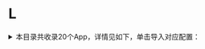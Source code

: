 # L
<details>
<summary>
本目录共收录20个App，详情见如下，单击导入对应配置：
</summary>

 自动导入功能依赖 [【神机模块】](https://raw.githubusercontent.com/zirawell/R-Store/main/Rule/Surge/Redirect/DivineEngine.sgmodule)
- [line](https://surge.app/install-module?url=https%3A%2F%2Fraw.githubusercontent.com%2Fzirawell%2FR-Store%2Fmain%2FRule%2FSurge%2FAdblock%2FApp%2FL%2Fline%2Fline.sgmodule)
- [两步路](https://surge.app/install-module?url=https%3A%2F%2Fraw.githubusercontent.com%2Fzirawell%2FR-Store%2Fmain%2FRule%2FSurge%2FAdblock%2FApp%2FL%2F%E4%B8%A4%E6%AD%A5%E8%B7%AF%2F2bulu.sgmodule)
- [乐刷商家版](https://surge.app/install-module?url=https%3A%2F%2Fraw.githubusercontent.com%2Fzirawell%2FR-Store%2Fmain%2FRule%2FSurge%2FAdblock%2FApp%2FL%2F%E4%B9%90%E5%88%B7%E5%95%86%E5%AE%B6%E7%89%88%2Fleshua.sgmodule)
- [乐刻运动](https://surge.app/install-module?url=https%3A%2F%2Fraw.githubusercontent.com%2Fzirawell%2FR-Store%2Fmain%2FRule%2FSurge%2FAdblock%2FApp%2FL%2F%E4%B9%90%E5%88%BB%E8%BF%90%E5%8A%A8%2Fleoao.sgmodule)
- [乐播投屏](https://surge.app/install-module?url=https%3A%2F%2Fraw.githubusercontent.com%2Fzirawell%2FR-Store%2Fmain%2FRule%2FSurge%2FAdblock%2FApp%2FL%2F%E4%B9%90%E6%92%AD%E6%8A%95%E5%B1%8F%2Fhpplay.sgmodule)
- [乐橙](https://surge.app/install-module?url=https%3A%2F%2Fraw.githubusercontent.com%2Fzirawell%2FR-Store%2Fmain%2FRule%2FSurge%2FAdblock%2FApp%2FL%2F%E4%B9%90%E6%A9%99%2Flechange.sgmodule)
- [乐视视频](https://surge.app/install-module?url=https%3A%2F%2Fraw.githubusercontent.com%2Fzirawell%2FR-Store%2Fmain%2FRule%2FSurge%2FAdblock%2FApp%2FL%2F%E4%B9%90%E8%A7%86%E8%A7%86%E9%A2%91%2Fletv.sgmodule)
- [懒人听书](https://surge.app/install-module?url=https%3A%2F%2Fraw.githubusercontent.com%2Fzirawell%2FR-Store%2Fmain%2FRule%2FSurge%2FAdblock%2FApp%2FL%2F%E6%87%92%E4%BA%BA%E5%90%AC%E4%B9%A6%2Fyyting.sgmodule)
- [懒饭](https://surge.app/install-module?url=https%3A%2F%2Fraw.githubusercontent.com%2Fzirawell%2FR-Store%2Fmain%2FRule%2FSurge%2FAdblock%2FApp%2FL%2F%E6%87%92%E9%A5%AD%2Flanfan.sgmodule)
- [拉卡拉](https://surge.app/install-module?url=https%3A%2F%2Fraw.githubusercontent.com%2Fzirawell%2FR-Store%2Fmain%2FRule%2FSurge%2FAdblock%2FApp%2FL%2F%E6%8B%89%E5%8D%A1%E6%8B%89%2Flakala.sgmodule)
- [拦截100](https://surge.app/install-module?url=https%3A%2F%2Fraw.githubusercontent.com%2Fzirawell%2FR-Store%2Fmain%2FRule%2FSurge%2FAdblock%2FApp%2FL%2F%E6%8B%A6%E6%88%AA100%2Flanjie100.sgmodule)
- [旅法师营地](https://surge.app/install-module?url=https%3A%2F%2Fraw.githubusercontent.com%2Fzirawell%2FR-Store%2Fmain%2FRule%2FSurge%2FAdblock%2FApp%2FL%2F%E6%97%85%E6%B3%95%E5%B8%88%E8%90%A5%E5%9C%B0%2Fiyingdi.sgmodule)
- [旅途随身听](https://surge.app/install-module?url=https%3A%2F%2Fraw.githubusercontent.com%2Fzirawell%2FR-Store%2Fmain%2FRule%2FSurge%2FAdblock%2FApp%2FL%2F%E6%97%85%E9%80%94%E9%9A%8F%E8%BA%AB%E5%90%AC%2F1314zhilv.sgmodule)
- [来疯](https://surge.app/install-module?url=https%3A%2F%2Fraw.githubusercontent.com%2Fzirawell%2FR-Store%2Fmain%2FRule%2FSurge%2FAdblock%2FApp%2FL%2F%E6%9D%A5%E7%96%AF%2Flaifeng.sgmodule)
- [灵锡](https://surge.app/install-module?url=https%3A%2F%2Fraw.githubusercontent.com%2Fzirawell%2FR-Store%2Fmain%2FRule%2FSurge%2FAdblock%2FApp%2FL%2F%E7%81%B5%E9%94%A1%2Flinxi.sgmodule)
- [猎聘](https://surge.app/install-module?url=https%3A%2F%2Fraw.githubusercontent.com%2Fzirawell%2FR-Store%2Fmain%2FRule%2FSurge%2FAdblock%2FApp%2FL%2F%E7%8C%8E%E8%81%98%2Fliepin.sgmodule)
- [联想](https://surge.app/install-module?url=https%3A%2F%2Fraw.githubusercontent.com%2Fzirawell%2FR-Store%2Fmain%2FRule%2FSurge%2FAdblock%2FApp%2FL%2F%E8%81%94%E6%83%B3%2Flenovo.sgmodule)
- [蓝基因](https://surge.app/install-module?url=https%3A%2F%2Fraw.githubusercontent.com%2Fzirawell%2FR-Store%2Fmain%2FRule%2FSurge%2FAdblock%2FApp%2FL%2F%E8%93%9D%E5%9F%BA%E5%9B%A0%2Flanjiyin.sgmodule)
- [领英](https://surge.app/install-module?url=https%3A%2F%2Fraw.githubusercontent.com%2Fzirawell%2FR-Store%2Fmain%2FRule%2FSurge%2FAdblock%2FApp%2FL%2F%E9%A2%86%E8%8B%B1%2Flinkedin.sgmodule)
- [鲁班到家](https://surge.app/install-module?url=https%3A%2F%2Fraw.githubusercontent.com%2Fzirawell%2FR-Store%2Fmain%2FRule%2FSurge%2FAdblock%2FApp%2FL%2F%E9%B2%81%E7%8F%AD%E5%88%B0%E5%AE%B6%2Flbdj.sgmodule)

</details>